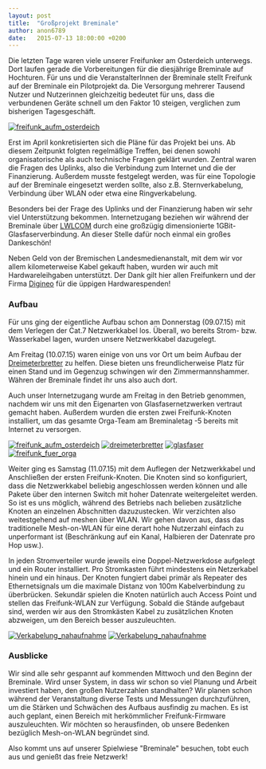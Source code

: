 ```yaml
---
layout: post
title:  "Großprojekt Breminale"
author: anon6789
date:   2015-07-13 18:00:00 +0200
---
```

Die letzten Tage waren viele unserer Freifunker am Osterdeich unterwegs. Dort laufen gerade die Vorbereitungen für die diesjährige Breminale auf Hochturen. Für uns und die VeranstalterInnen der Breminale stellt Freifunk auf der Breminale ein Pilotprojekt da. Die Versorgung mehrerer Tausend Nutzer und Nutzerinnen gleichzeitig bedeutet für uns, dass die verbundenen Geräte schnell um den Faktor 10 steigen, verglichen zum bisherigen Tagesgeschäft.

<a href="http://jel.to/ff_pics/breminale/ff_breminale_poster.jpg"><img src="http://jel.to/ff_pics/breminale/ff_breminale_poster_thumb.jpg" alt="freifunk_aufm_osterdeich"></a>

Erst im April konkretisierten sich die Pläne für das Projekt bei uns. Ab diesem Zeitpunkt folgten regelmäßige Treffen, bei denen sowohl organisatorische als auch technische Fragen geklärt wurden. Zentral waren die Fragen des Uplinks, also die Verbindung zum Internet und die der Finanzierung. Außerdem musste festgelegt werden, was für eine Topologie auf der Breminale eingesetzt werden sollte, also z.B. Sternverkabelung, Verbindung über WLAN oder etwa eine Ringverkabelung.

Besonders bei der Frage des Uplinks und der Finanzierung haben wir sehr viel Unterstützung bekommen. Internetzugang beziehen wir während der Breminale über [LWLCOM](https://www.lwlcom.com/) durch eine großzügig dimensionierte 1GBit-Glasfaserverbindung. An dieser Stelle dafür noch einmal ein großes Dankeschön!

Neben Geld von der Bremischen Landesmedienanstalt, mit dem wir vor allem kilometerweise Kabel gekauft haben, wurden wir auch mit Hardwareleihgaben unterstützt. Der Dank gilt hier allen Freifunkern und der Firma [Digineo](http://www.digineo.de/) für die üppigen Hardwarespenden!

### Aufbau

Für uns ging der eigentliche Aufbau schon am Donnerstag (09.07.15) mit dem Verlegen der Cat.7 Netzwerkkabel los. Überall, wo bereits Strom- bzw. Wasserkabel lagen, wurden unsere Netzwerkkabel dazugelegt.

Am Freitag (10.07.15) waren einige von uns vor Ort um beim Aufbau der [Dreimeterbretter](http://www.dreimeterbretter.de/dreimeter_4.html) zu helfen. Diese bieten uns freundlicherweise Platz für einen Stand und im Gegenzug schwingen wir den Zimmermannshammer. Währen der Breminale findet ihr uns also auch dort.

Auch unser Internetzugang wurde am Freitag in den Betrieb genommen, nachdem wir uns mit den Eigenarten von Glasfasernetzwerken vertraut gemacht haben. Außerdem wurden die ersten zwei Freifunk-Knoten installiert, um das gesamte Orga-Team am Breminaletag -5 bereits mit Internet zu versorgen.


<a href="http://jel.to/ff_pics/breminale/ff_breminale_map.png"><img src="http://jel.to/ff_pics/breminale/ff_breminale_map.png" alt="freifunk_aufm_osterdeich"></a>
<a href="http://jel.to/ff_pics/breminale/ff_breminale_dreimeterbretter.jpg"><img src="http://jel.to/ff_pics/breminale/ff_breminale_dreimeterbretter_thumb.jpg" alt="dreimeterbretter"></a>
<a href="http://jel.to/ff_pics/breminale/ff_breminale_schacht.jpg"><img src="http://jel.to/ff_pics/breminale/ff_breminale_schacht_thumb.jpg" alt="glasfaser"></a>
<a href="http://jel.to/ff_pics/breminale/ff_breminale_baum.jpg"><img src="http://jel.to/ff_pics/breminale/ff_breminale_baum_thumb.jpg" alt="freifunk_fuer_orga"></a>


Weiter ging es Samstag (11.07.15) mit dem Auflegen der Netzwerkkabel und Anschließen der ersten Freifunk-Knoten. Die Knoten sind so konfiguriert, dass die Netzwerkkabel beliebig angeschlossen werden können und alle Pakete über den internen Switch mit hoher Datenrate weitergeleitet werden. So ist es uns möglich, während des Betriebs nach belieben zusätzliche Knoten an einzelnen Abschnitten dazuzustecken. Wir verzichten also weitestgehend auf meshen über WLAN. Wir gehen davon aus, dass das traditionelle Mesh-on-WLAN für eine derart hohe Nutzerzahl einfach zu unperformant ist (Beschränkung auf ein Kanal, Halbieren der Datenrate pro Hop usw.).

In jeden Stromverteiler wurde jeweils eine Doppel-Netzwerkdose aufgelegt und ein Router installiert. Pro Stromkasten führt mindestens ein Netzerkabel hinein und ein hinaus. Der Knoten fungiert dabei primär als Repeater des Ethernetsignals um die maximale Distanz von 100m Kabelverbindung zu überbrücken. Sekundär spielen die Knoten natürlich auch Access Point und stellen das Freifunk-WLAN zur Verfügung. Sobald die Stände aufgebaut sind, werden wir aus den Stromkästen Kabel zu zusätzlichen Knoten abzweigen, um den Bereich besser auszuleuchten.

<a href="http://jel.to/ff_pics/breminale/ff_breminale_verkabelung1.jpg"><img src="http://jel.to/ff_pics/breminale/ff_breminale_verkabelung1_thumb.jpg" alt="Verkabelung_nahaufnahme"></a>
<a href="http://jel.to/ff_pics/breminale/ff_breminale_verkabelung.jpg"><img src="http://jel.to/ff_pics/breminale/ff_breminale_verkabelung_thumb.jpg" alt="Verkabelung_nahaufnahme"></a>

### Ausblicke

Wir sind alle sehr gespannt auf kommenden Mittwoch und den Beginn der Breminale. Wird unser System, in dass wir schon so viel Planung und Arbeit investiert haben, den großen Nutzerzahlen standhalten? Wir planen schon während der Veranstaltung diverse Tests und Messungen durchzuführen, um die Stärken und Schwächen des Aufbaus ausfindig zu machen. Es ist auch geplant, einen Bereich mit herkömmlicher Freifunk-Firmware auszuleuchten. Wir möchten so herausfinden, ob unsere Bedenken bezüglich Mesh-on-WLAN begründet sind. 

Also kommt uns auf unserer Spielwiese "Breminale" besuchen, tobt euch aus und genießt das freie Netzwerk!
